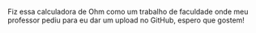Fiz essa calculadora de Ohm como um trabalho de faculdade onde meu professor pediu para eu dar um upload no GitHub, espero que gostem!
